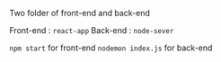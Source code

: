 Two folder of front-end and back-end 

Front-end : `react-app`
Back-end : `node-sever`

`npm start` for front-end
`nodemon index.js` for back-end 

